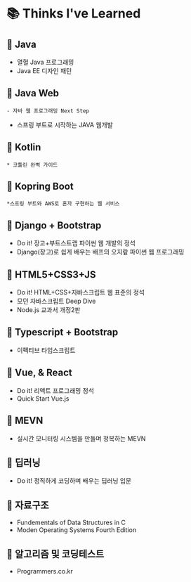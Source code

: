 # 📚 Thinks I've Learned



## 📒 Java

* 열혈 Java 프로그래밍
* Java EE 디자인 패턴
  
## 📒 Java Web
	- 자바 웹 프로그래밍 Next Step
  - 스프링 부트로 시작하는 JAVA 웹개발

## 📒 Kotlin
	* 코틀린 완벽 가이드
  
## 📒 Kopring Boot
	*스프링 부트와 AWS로 혼자 구현하는 웹 서비스



## 📒 Django + Bootstrap
  * Do it! 장고+부트스트랩 파이썬 웹 개발의 정석
  * Django(장고)로 쉽게 배우는 배프의 오지랖 파이썬 웹 프로그래밍


## 📒 HTML5+CSS3+JS
  * Do it! HTML+CSS+자바스크립트 웹 표준의 정석	
  * 모던 자바스크립트 Deep Dive
  * Node.js 교과서 개정2판



## 📒 Typescript + Bootstrap
  * 이펙티브 타입스크립트 


## 📒 Vue, & React
  * Do it! 리액트 프로그래밍 정석
  * Quick Start Vue.js


## 📒 MEVN
  * 실시간 모니터링 시스템을 만들며 정복하는 MEVN 

## 📒 딥러닝
  * Do it! 정직하게 코딩하며 배우는 딥러닝 입문


## 📒 자료구조
  * Fundementals of Data Structures in C
  * Moden Operating Systems Fourth Edition


## 📒 알고리즘 및 코딩테스트
  * Programmers.co.kr 
